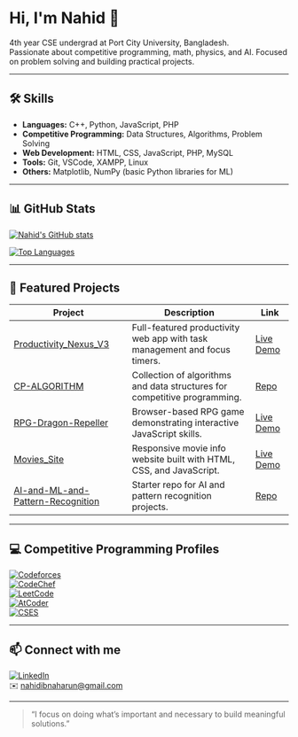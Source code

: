 # Hi, I'm Nahid 👋

4th year CSE undergrad at Port City University, Bangladesh.  
Passionate about competitive programming, math, physics, and AI. Focused on problem solving and building practical projects.

---

## 🛠️ Skills

- **Languages:** C++, Python, JavaScript, PHP  
- **Competitive Programming:** Data Structures, Algorithms, Problem Solving  
- **Web Development:** HTML, CSS, JavaScript, PHP, MySQL  
- **Tools:** Git, VSCode, XAMPP, Linux  
- **Others:** Matplotlib, NumPy (basic Python libraries for ML)

---

## 📊 GitHub Stats

[![Nahid's GitHub stats](https://github-readme-stats.vercel.app/api?username=nahidibnaharun&show_icons=true&theme=radical&count_private=true)](https://github.com/nahidibnaharun)

[![Top Languages](https://github-readme-stats.vercel.app/api/top-langs/?username=nahidibnaharun&layout=compact&theme=radical)](https://github.com/nahidibnaharun)

---

## 🚀 Featured Projects

| Project                          | Description                                            | Link                                                         |
|---------------------------------|--------------------------------------------------------|--------------------------------------------------------------|
| [Productivity_Nexus_V3](https://github.com/nahidibnaharun/Productivity_Nexus_V3)           | Full-featured productivity web app with task management and focus timers. | [Live Demo](https://nahidibnaharun.github.io/Productivity_Nexus_V3/) |
| [CP-ALGORITHM](https://github.com/nahidibnaharun/CP-ALGORITHM)                 | Collection of algorithms and data structures for competitive programming.  | [Repo](https://github.com/nahidibnaharun/CP-ALGORITHM)        |
| [RPG-Dragon-Repeller](https://github.com/nahidibnaharun/RPG-Dragon-Repeller)  | Browser-based RPG game demonstrating interactive JavaScript skills.       | [Live Demo](https://nahidibnaharun.github.io/RPG-Dragon-Repeller/)    |
| [Movies_Site](https://github.com/nahidibnaharun/Movies_Site)                   | Responsive movie info website built with HTML, CSS, and JavaScript.        | [Live Demo](https://nahidibnaharun.github.io/Movies_Site/)              |
| [AI-and-ML-and-Pattern-Recognition](https://github.com/nahidibnaharun/AI-and-ML-and-Pattern-Recognition) | Starter repo for AI and pattern recognition projects.                    | [Repo](https://github.com/nahidibnaharun/AI-and-ML-and-Pattern-Recognition) |

---

## 💻 Competitive Programming Profiles

[![Codeforces](https://img.shields.io/badge/Codeforces-mdnahidibnaharun-blue?logo=codeforces)](https://codeforces.com/profile/mdnahidibnaharun)  
[![CodeChef](https://img.shields.io/badge/CodeChef-nahidibnaharun-ff5500?logo=codechef)](https://www.codechef.com/users/nahidibnaharun)  
[![LeetCode](https://img.shields.io/badge/LeetCode-nahidibnaharun-yellow?logo=leetcode)](https://leetcode.com/u/nahidibnaharun/)  
[![AtCoder](https://img.shields.io/badge/AtCoder-nahidibnaharun-red?logo=atcoder)](https://atcoder.jp/users/nahidibnaharun)  
[![CSES](https://img.shields.io/badge/CSES-nahidibnaharun-blueviolet?logo=cses)](https://cses.fi/user/104398)

---

## 📫 Connect with me

[![LinkedIn](https://img.shields.io/badge/LinkedIn-Nahid-blue?logo=linkedin)](https://www.linkedin.com/in/nahidibnaharun/)  
✉️ [nahidibnaharun@gmail.com](mailto:nahidibnaharun@gmail.com)

---

> “I focus on doing what’s important and necessary to build meaningful solutions.”
